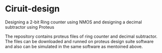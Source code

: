 # Ciruit-design
Designing a 2-bit Ring counter using NMOS and designing a decimal subtractor using Proteus 

The repository contains proteus files of ring counter and decimal subtractor.
The files can be downloaded and runned on proteus design suite software and also can be simulated in the same software as mentoined above.
